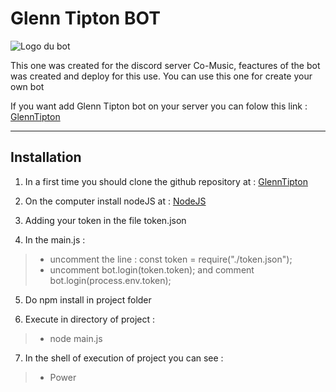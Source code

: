 # Glenn Tipton BOT
![Logo du bot](https://cdn.discordapp.com/avatars/787997124788092968/def716fe61de2d19247c03d0a1635d28.png)

This one was created for the discord server Co-Music, feactures of the bot was created and deploy for this use. You can use this one for create your own bot

If you want add Glenn Tipton bot on your server you can folow this link : [GlennTipton](https://discord.com/oauth2/authorize?client_id=787997124788092968&scope=bot&permissions=268569678)

---------------------------
## **Installation**

 1. In a first time you should clone the github repository at : [GlennTipton](https://github.com/LuidjyAubel/GlennTipton "bot discord")
 
 2.  On the computer install nodeJS at :   [NodeJS](https://nodejs.org)

1. Adding your token in the file token.json

1. In the main.js :
 >- uncomment the line : const token = require("./token.json");
 >- uncomment bot.login(token.token); and comment
bot.login(process.env.token);

5. Do npm install in project folder

1. Execute in directory of project :
>- node main.js

7. In the shell of execution of project you can see :
>- Power